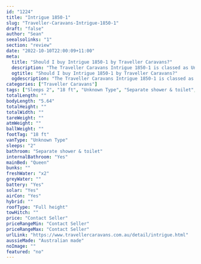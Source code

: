 ```yaml
---
id: "1224"
title: "Intrigue 1850-1"
slug: "Traveller-Caravans-Intrigue-1850-1"
draft: "false"
author: "Sean"
seealsolinks: "1"
section: "review"
date: "2022-10-10T22:00:09+11:00"
meta:
  title: "Should I buy Intrigue 1850-1 by Traveller Caravans?"
  description: "The Traveller Caravans Intrigue 1850-1 is classed as Unknown Type, and sleeps 2 people. It is Australian made and comes in at 18 ft. It generally has Separate shower & toilet."
  ogtitle: "Should I buy Intrigue 1850-1 by Traveller Caravans?"
  ogdescription: "The Traveller Caravans Intrigue 1850-1 is classed as Unknown Type, and sleeps 2 people. It is Australian made and comes in at 18 ft. It generally has Separate shower & toilet."
categories: ["Traveller Caravans"]
tags: ["Sleeps 2", "18 ft", "Unknown Type", "Separate shower & toilet", "Full height", "Price Unknown", "Australian made"]
totalLength: ""
bodyLength: "5.64"
totalHeight: ""
totalWidth: ""
tareWeight: ""
atmWeight: ""
ballWeight: ""
footTag: "18 ft"
vanType: "Unknown Type"
sleeps: "2"
bathroom: "Separate shower & toilet"
internalBathroom: "Yes"
mainBed: "Queen"
bunks: ""
freshWater: "x2"
greyWater: ""
battery: "Yes"
solar: "Yes"
airCon: "Yes"
hybrid: ""
roofType: "Full height"
towHitch: ""
price: "Contact Seller"
priceRangeMin: "Contact Seller"
priceRangeMax: "Contact Seller"
urlLink: "https://www.travellercaravans.com.au/detail/intrigue.html"
aussieMade: "Australian made"
noImage: ""
featured: "no"
---
```

